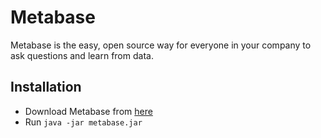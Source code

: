 # Metabase

Metabase is the easy, open source way for everyone in your company to ask questions and learn from data.

## Installation

  - Download Metabase from [here](https://www.metabase.com/start/jar.html)
  - Run `java -jar metabase.jar`